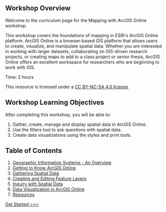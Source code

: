 ## Workshop Overview

Welcome to the curriculum page for the Mapping with ArcGIS Online workshop.

This workshop covers the foundations of mapping in ESRI's ArcGIS Online platform. ArcGIS Online is a browser-based GIS platform that allows users to create, visualize, and manipulate spatial data. Whether you are interested in working with larger datasets, collaborating on GIS-driven research projects, or creating maps to add to a class project or senior thesis, ArcGIS Online offers an excellent workspace for researchers who are beginning to work with GIS.

Time: 2 hours

This resource is licensed under a [CC BY-NC-SA 4.0 license](https://creativecommons.org/licenses/by-nc-sa/4.0/).

## Workshop Learning Objectives

After completing this workshop, you will be able to:

1. Gather, create, manage and display spatial data in ArcGIS Online.
2. Use the filters tool to ask questions with spatial data.
3. Create data visualizations using the styles and print tools.

## Table of Contents

1. [Geographic Information Systems - An Overview](Sections/Part1.md)
2. [Getting to Know ArcGIS Online](Sections/Part2.md)
3. [Gathering Spatial Data](Sections/Part3.md)
4. [Creating and Editing Feature Layers](Sections/Part4.md)
5. [Inquiry with Spatial Data](Sections/Part5.md)
6. [Data Visualization in ArcGIS Online](Sections/Part6.md)
7. [Resources](Sections/Part7.md)

[Get Started >>>](Sections/Part1.md)  
